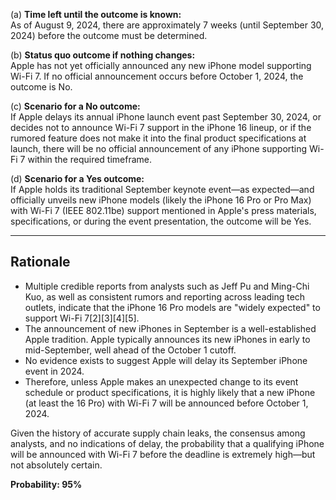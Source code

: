 (a) **Time left until the outcome is known:**  
As of August 9, 2024, there are approximately 7 weeks (until September 30, 2024) before the outcome must be determined.

(b) **Status quo outcome if nothing changes:**  
Apple has not yet officially announced any new iPhone model supporting Wi-Fi 7. If no official announcement occurs before October 1, 2024, the outcome is No.

(c) **Scenario for a No outcome:**  
If Apple delays its annual iPhone launch event past September 30, 2024, or decides not to announce Wi-Fi 7 support in the iPhone 16 lineup, or if the rumored feature does not make it into the final product specifications at launch, there will be no official announcement of any iPhone supporting Wi-Fi 7 within the required timeframe.

(d) **Scenario for a Yes outcome:**  
If Apple holds its traditional September keynote event—as expected—and officially unveils new iPhone models (likely the iPhone 16 Pro or Pro Max) with Wi-Fi 7 (IEEE 802.11be) support mentioned in Apple's press materials, specifications, or during the event presentation, the outcome will be Yes.

---

## Rationale

- Multiple credible reports from analysts such as Jeff Pu and Ming-Chi Kuo, as well as consistent rumors and reporting across leading tech outlets, indicate that the iPhone 16 Pro models are "widely expected" to support Wi-Fi 7[2][3][4][5].
- The announcement of new iPhones in September is a well-established Apple tradition. Apple typically announces its new iPhones in early to mid-September, well ahead of the October 1 cutoff.
- No evidence exists to suggest Apple will delay its September iPhone event in 2024.
- Therefore, unless Apple makes an unexpected change to its event schedule or product specifications, it is highly likely that a new iPhone (at least the 16 Pro) with Wi-Fi 7 will be announced before October 1, 2024.

Given the history of accurate supply chain leaks, the consensus among analysts, and no indications of delay, the probability that a qualifying iPhone will be announced with Wi-Fi 7 before the deadline is extremely high—but not absolutely certain.

**Probability: 95%**